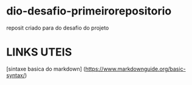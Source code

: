 # dio-desafio-primeirorepositorio
reposit criado  para do desafio do projeto
# LINKS UTEIS
[sintaxe basica do markdown] (https://www.markdownguide.org/basic-syntax/)

